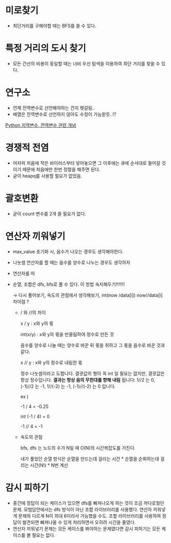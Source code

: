 # 미로찾기

- 최단거리를 구해야할 때는 BFS를 쓸 수 있다.

# 특정 거리의 도시 찾기

- 모든 간선의 비용이 동일할 때는 너비 우선 탐색을 이용하여 최단 거리를 찾을 수 있다.

# 연구소

- 언제 전역변수로 선언해야하는 건지 헷갈림..
- 배열은 전역변수로 선언하지 않아도 수정이 가능핟듯..!?

[Python 지역변수, 전역변수 관련 개념](https://medium.com/@dltkddud4403/python-%EC%A7%80%EC%97%AD%EB%B3%80%EC%88%98-%EC%A0%84%EC%97%AD%EB%B3%80%EC%88%98-%EA%B4%80%EB%A0%A8-%EA%B0%9C%EB%85%90-4ea2a1865071)

# 경쟁적 전염

- 어차피 처음에 작은 바이러스부터 넣어놓으면 그 이후에는 큐에 순서대로 들어갈 것이기 때문에 처음에만 한번 정렬을 해주면 된다.
- 굳이 heapq를 사용할 필요가 없었음.

# 괄호변환

- 굳이 count 변수를 2개 쓸 필요가 없다.

# 연산자 끼워넣기

- max_value 초기화 시, 음수가 나오는 경우도 생각해야한다.
- 나눗셈 연산자를 할 때는 음수를 양수로 나누는 경우도 생각하자
- 연산자를 따
- 순열, 조합은 dfs, bfs로 풀 수 있다. 이 방법 숙지해두기!!!!!!!

    → 다시 풀어보기, 속도의 관점에서 생각해보기, int(now /data[i]) now//data[i] 차이점 ?

    - / 와  //의 차이

        x / y : x와 y의 몫

        int(x/y) : x와 y의 몫을 반올림하여 정수로 만든 것

        음수를 양수로 나눌 때는 양수로 바꾼 뒤 몫을 취하고 그 몫을 음수로 바꾼 것과 같다.

        x // y : x와 y의 정수로 내림한 몫

        정수 나눗셈이라고 도합니다. 결괏값의 형이 꼭 int 일 필요는 없지만, 결괏값은 항상 정수입니다. **결과는 항상 음의 무한대를 향해 내림** 됩니다: 1//2 는 0, (-1)//2 는 -1, 1//(-2) 는 -1, (-1)//(-2) 는 0 입니다.

        ex ) 

        -1 / 4 = -0.25

        int (-1 / 4) = 0

        -1 // 4 =  -1

    - 속도의 관점

        bfs, dfs 는 노드의 수가 N일 때 O(N)의 시간복잡도를 가진다. 

        내가 풀었던 순열 방식은 순열을 만드는데 걸리는 시간 * 순열을 순회하는데 걸리는 시간(N!) * N번 계산

# 감시 피하기

- 중간에 정답이 되는 케이스가 있으면 dfs를 빠져나오게 하는 것이 조금 까다로웠던 문제. 모범답안에서는 dfs 방식이 아닌 조합 라이브러리를 사용했다. 연산자 끼워넣게 문제와 다르게 N이 최대 6이라서 가능했을 수도. 조합 라이브러리를 사용하여 정답이 발견되면 빠져나올 수 있게 처리하면서 오히려 시간을 줄였다.
- 연산자 끼워넣기 문제는 모든 케이스를 봐야하는 문제였다면 감시 피하기는 모든 케이스를 볼 필요는 없다.
